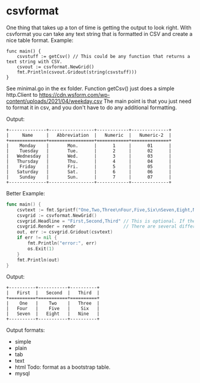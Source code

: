 # csvformat

One thing that takes up a ton of time is getting the output to look right. With csvformat you can take any text string that is formatted in CSV and create a nice table format.
Example: 
```cgo
func main() {
	csvstuff := getCsv() // This could be any function that returns a text string with CSV.
	csvout := csvformat.NewGrid()
	fmt.Println(csvout.Gridout(string(csvstuff)))
}
```
See minimal.go in the ex folder.
Function getCsv() just does a simple http.Client to https://cdn.wsform.com/wp-content/uploads/2021/04/weekday.csv
The main point is that you just need to format it in csv, and you don't have to do any additional formatting.

Output:
```cgo
+--------------+-----------------+------------+--------------+
|     Name     |   Abbreviation  |   Numeric  |   Numeric-2  |
+==============+=================+============+==============+
|    Monday    |       Mon.      |      1     |      01      |
|    Tuesday   |       Tue.      |      2     |      02      |
|   Wednesday  |       Wed.      |      3     |      03      |
|   Thursday   |       Thu.      |      4     |      04      |
|    Friday    |       Fri.      |      5     |      05      |
|   Saturday   |       Sat.      |      6     |      06      |
|    Sunday    |       Sun.      |      7     |      07      |
+--------------+-----------------+------------+--------------+

```
Better Example:
``` go 
func main() {
	csvtext := fmt.Sprintf("One,Two,Three\nFour,Five,Six\nSeven,Eight,Nine")
	csvgrid := csvformat.NewGrid()
	csvgrid.Headline = "First,Second,Third" // This is optional. If the CSV already contains a heading line. don't set this.
	csvgrid.Render = rendr                  // There are several different formats.
	out, err := csvgrid.Gridout(csvtext)
	if err != nil {
		fmt.Println("error:", err)
		os.Exit(1)
	}
	fmt.Println(out)
}
```
Output:
```cgo
+----------+-----------+----------+
|   First  |   Second  |   Third  |
+==========+===========+==========+
|    One   |    Two    |   Three  |
|   Four   |    Five   |    Six   |
|   Seven  |   Eight   |   Nine   |
+----------+-----------+----------+

```

Output formats:
* simple
* plain
* tab
* text
* html Todo: format as a bootstrap table.
* mysql
